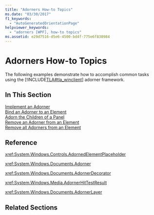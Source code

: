 ```yaml
---
title: "Adorners How-to Topics"
ms.date: "03/30/2017"
f1_keywords: 
  - "AutoGeneratedOrientationPage"
helpviewer_keywords: 
  - "adorners [WPF], how-to topics"
ms.assetid: e29d7516-d5e6-4500-bd4f-775e6f830984
---
```

# Adorners How-to Topics
The following examples demonstrate how to accomplish common tasks using the [!INCLUDE[TLA#tla_winclient](../../../../includes/tlasharptla-winclient-md.md)] adorner framework.  
  
## In This Section  
 [Implement an Adorner](how-to-implement-an-adorner.md)  
 [Bind an Adorner to an Element](how-to-bind-an-adorner-to-an-element.md)  
 [Adorn the Children of a Panel](how-to-adorn-the-children-of-a-panel.md)  
 [Remove an Adorner from an Element](how-to-remove-an-adorner-from-an-element.md)  
 [Remove all Adorners from an Element](how-to-remove-all-adorners-from-an-element.md)  
  
## Reference  
 <xref:System.Windows.Controls.AdornedElementPlaceholder>  
  
 <xref:System.Windows.Documents.Adorner>  
  
 <xref:System.Windows.Documents.AdornerDecorator>  
  
 <xref:System.Windows.Media.AdornerHitTestResult>  
  
 <xref:System.Windows.Documents.AdornerLayer>  
  
## Related Sections
